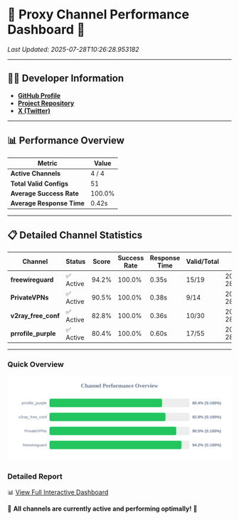 # 🌟 Proxy Channel Performance Dashboard 🌟

_Last Updated: 2025-07-28T10:26:28.953182_

---

## 👩‍💻 Developer Information

- **[GitHub Profile](https://github.com/4n0nymou3)**  
- **[Project Repository](https://github.com/4n0nymou3/multi-proxy-config-fetcher)**  
- **[X (Twitter)](https://x.com/4n0nymou3)**  

---

## 📊 Performance Overview

| Metric                | Value       |
|-----------------------|-------------|
| **Active Channels**   | 4 / 4       |
| **Total Valid Configs** | 51          |
| **Average Success Rate** | 100.0%      |
| **Average Response Time** | 0.42s       |

---

## 📋 Detailed Channel Statistics

| Channel          | Status     | Score  | Success Rate | Response Time | Valid/Total | Last Success               |
|------------------|------------|--------|--------------|---------------|-------------|----------------------------|
| **freewireguard**  | ✅ Active  | 94.2%  | 100.0% | 0.35s         | 15/19       | 2025-07-28T10:26:28.951665 |
| **PrivateVPNs**  | ✅ Active  | 90.5%  | 100.0% | 0.38s         | 9/14       | 2025-07-28T10:26:28.579150 |
| **v2ray_free_conf**  | ✅ Active  | 82.8%  | 100.0% | 0.36s         | 10/30       | 2025-07-28T10:26:28.156320 |
| **prrofile_purple**  | ✅ Active  | 80.4%  | 100.0% | 0.60s         | 17/55       | 2025-07-28T10:26:27.760678 |

---

### Quick Overview
<div align="center">
  <a href="https://raw.githubusercontent.com/nullluser/NullRepo/refs/heads/main/assets/channel_stats_chart.svg">
    <img src="https://raw.githubusercontent.com/nullluser/NullRepo/refs/heads/main/assets/channel_stats_chart.svg" alt="Source Performance Statistics" width="800">
  </a>
</div>

### Detailed Report
📊 [View Full Interactive Dashboard](https://htmlpreview.github.io/?https://github.com/nullluser/NullRepo/blob/main/assets/performance_report.html)

🎉 **All channels are currently active and performing optimally!** 🎉
